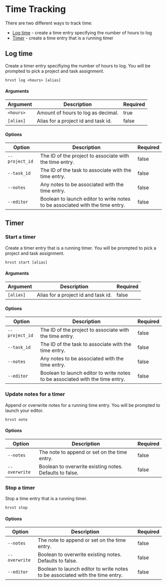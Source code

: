# Time Tracking

There are two different ways to track time:

- [Log time](#log-time) - create a time entry specifying the number of hours to log
- [Timer](#timer) - create a time entry that is a running timer

## Log time

Create a timer entry specifiying the number of hours to log. You will be prompted to pick a project and task assignment.

```
hrvst log <hours> [alias]
```

#### Arguments

| Argument  | Description                         | Required |
| --------- | ----------------------------------- | -------- |
| `<hours>` | Amount of hours to log as decimal.  | true     |
| `[alias]` | Alias for a project id and task id. | false    |

#### Options

| Option         | Description                                                                   | Required |
| -------------- | ----------------------------------------------------------------------------- | -------- |
| `--project_id` | The ID of the project to associate with the time entry.                       | false    |
| `--task_id`    | The ID of the task to associate with the time entry.                          | false    |
| `--notes`      | Any notes to be associated with the time entry.                               | false    |
| `--editor`     | Boolean to launch editor to write notes to be associated with the time entry. | false    |

## Timer

### Start a timer

Create a timer entry that is a running timer. You will be prompted to pick a project and task assignment.

```
hrvst start [alias]
```

#### Arguments

| Argument  | Description                         | Required |
| --------- | ----------------------------------- | -------- |
| `[alias]` | Alias for a project id and task id. | false    |

#### Options

| Option         | Description                                                                   | Required |
| -------------- | ----------------------------------------------------------------------------- | -------- |
| `--project_id` | The ID of the project to associate with the time entry.                       | false    |
| `--task_id`    | The ID of the task to associate with the time entry.                          | false    |
| `--notes`      | Any notes to be associated with the time entry.                               | false    |
| `--editor`     | Boolean to launch editor to write notes to be associated with the time entry. | false    |

### Update notes for a timer

Append or overwrite notes for a running time entry. You will be prompted to launch your editor.

```
hrvst note
```

#### Options

| Option        | Description                                             | Required |
| ------------- | ------------------------------------------------------- | -------- |
| `--notes`     | The note to append or set on the time entry.            | false    |
| `--overwrite` | Boolean to overwrite existing notes. Defaults to false. | false    |

### Stop a timer

Stop a time entry that is a running timer.

```
hrvst stop
```

#### Options

| Option        | Description                                                                   | Required |
| ------------- | ----------------------------------------------------------------------------- | -------- |
| `--notes`     | The note to append or set on the time entry.                                  | false    |
| `--overwrite` | Boolean to overwrite existing notes. Defaults to false.                       | false    |
| `--editor`    | Boolean to launch editor to write notes to be associated with the time entry. | false    |
